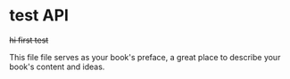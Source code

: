 # test API

~~hi first test~~

This file file serves as your book's preface, a great place to describe your book's content and ideas.





